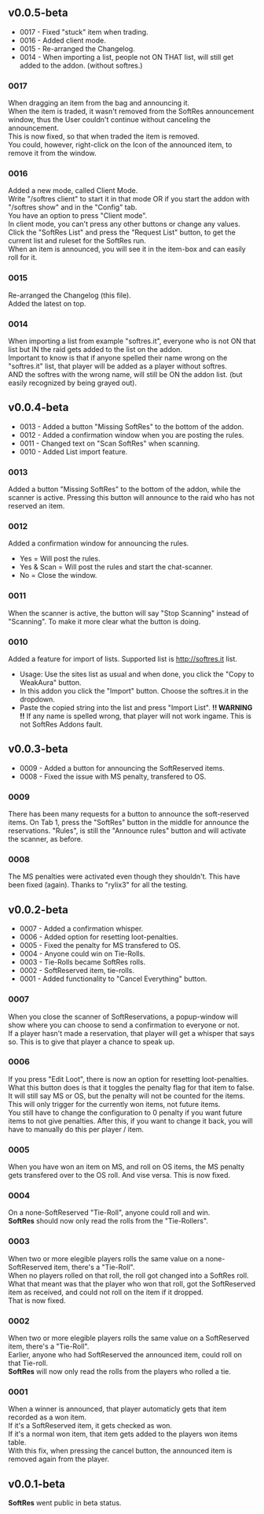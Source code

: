 ## v0.0.5-beta
- 0017 - Fixed "stuck" item when trading.
- 0016 - Added client mode.
- 0015 - Re-arranged the Changelog.
- 0014 - When importing a list, people not ON THAT list, will still get added to the addon. (without softres.)

### 0017
When dragging an item from the bag and announcing it.  
When the item is traded, it wasn't removed from the SoftRes announcement window, thus the User couldn't continue without canceling the announcement.  
This is now fixed, so that when traded the item is removed.  
You could, however, right-click on the Icon of the announced item, to remove it from the window.

### 0016
Added a new mode, called Client Mode.  
Write "/softres client" to start it in that mode OR if you start the addon with "/softres show" and in the "Config" tab.  
You have an option to press "Client mode".  
In client mode, you can't press any other buttons or change any values.  
Click the "SoftRes List" and press the "Request List" button, to get the current list and ruleset for the SoftRes run.  
When an item is announced, you will see it in the item-box and can easily roll for it.

### 0015
Re-arranged the Changelog (this file).  
Added the latest on top.  

### 0014
When importing a list from example "softres.it", everyone who is not ON that list but IN the raid gets added to the list on the addon.  
Important to know is that if anyone spelled their name wrong on the "softres.it" list, that player will be added as a player without softres.  
AND the softres with the wrong name, will still be ON the addon list. (but easily recognized by being grayed out).

## v0.0.4-beta
- 0013 - Added a button "Missing SoftRes" to the bottom of the addon.
- 0012 - Added a confirmation window when you are posting the rules.
- 0011 - Changed text on "Scan SoftRes" when scanning.
- 0010 - Added List import feature.

### 0013
Added a button "Missing SoftRes" to the bottom of the addon, while the scanner is active.
Pressing this button will announce to the raid who has not reserved an item.

### 0012
Added a confirmation window for announcing the rules.
* Yes = Will post the rules.
* Yes & Scan = Will post the rules and start the chat-scanner.
* No = Close the window.

### 0011
When the scanner is active, the button will say "Stop Scanning" instead of "Scanning".
To make it more clear what the button is doing.

### 0010
Added a feature for import of lists.
Supported list is http://softres.it list.
* Usage: Use the sites list as usual and when done, you click the "Copy to WeakAura" button.
* In this addon you click the "Import" button. Choose the softres.it in the dropdown.
* Paste the copied string into the list and press "Import List".
**!! WARNING !!**
If any name is spelled wrong, that player will not work ingame. This is not SoftRes Addons fault.

## v0.0.3-beta
- 0009 - Added a button for announcing the SoftReserved items.
- 0008 - Fixed the issue with MS penalty, transfered to OS.

### 0009
There has been many requests for a button to announce the soft-reserved items.
On Tab 1, press the "SoftRes" button in the middle for announce the reservations.
"Rules", is still the "Announce rules" button and will activate the scanner, as before.

### 0008
The MS penalties were activated even though they shouldn't.
This have been fixed (again).
Thanks to "rylix3" for all the testing.

## v0.0.2-beta
- 0007 - Added a confirmation whisper.
- 0006 - Added option for resetting loot-penalties.
- 0005 - Fixed the penalty for MS transfered to OS.
- 0004 - Anyone could win on Tie-Rolls.  
- 0003 - Tie-Rolls became SoftRes rolls.  
- 0002 - SoftReserved item, tie-rolls.  
- 0001 - Added functionality to "Cancel Everything" button.  

### 0007
When you close the scanner of SoftReservations, a popup-window will show where you can choose to send a confirmation to everyone or not.  
If a player hasn't made a reservation, that player will get a whisper that says so. This is to give that player a chance to speak up.

### 0006
If you press "Edit Loot", there is now an option for resetting loot-penalties.  
What this button does is that it toggles the penalty flag for that item to false.  
It will still say MS or OS, but the penalty will not be counted for the items.  
This will only trigger for the currently won items, not future items.  
You still have to change the configuration to 0 penalty if you want future items to not give penalties.
After this, if you want to change it back, you will have to manually do this per player / item.

### 0005
When you have won an item on MS, and roll on OS items, the MS penalty gets transfered over to the OS roll.
And vise versa.
This is now fixed.

### 0004
On a none-SoftReserved "Tie-Roll", anyone could roll and win.  
**SoftRes** should now only read the rolls from the "Tie-Rollers".  

### 0003
When two or more elegible players rolls the same value on a none-SoftReserved item, there's a "Tie-Roll".  
When no players rolled on that roll, the roll got changed into a SoftRes roll.  
What that meant was that the player who won that roll, got the SoftReserved item as received, and could not roll on the item if it dropped.  
That is now fixed.  

### 0002
When two or more elegible players rolls the same value on a SoftReserved item, there's a "Tie-Roll".  
Earlier, anyone who had SoftReserved the announced item, could roll on that Tie-roll.  
**SoftRes** will now only read the rolls from the players who rolled a tie.

### 0001
When a winner is announced, that player automaticly gets that item recorded as a won item.  
If it's a SoftReserved item, it gets checked as won.  
If it's a normal won item, that item gets added to the players won items table.  
With this fix, when pressing the cancel button, the announced item is removed again from the player.  

## v0.0.1-beta
**SoftRes** went public in beta status.